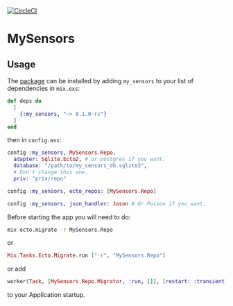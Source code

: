[![CircleCI](https://circleci.com/gh/ConnorRigby/my_sensors.svg?style=svg)](https://circleci.com/gh/ConnorRigby/my_sensors)

# MySensors

## Usage

The [package](https://hex.pm/packages/my_sensors) can be installed by adding `my_sensors` to your list of dependencies in `mix.exs`:


```elixir
def deps do
  [
    {:my_sensors, "~> 0.1.0-rc"}
  ]
end
```

then in `config.exs`:
```elixir
config :my_sensors, MySensors.Repo,
  adapter: Sqlite.Ecto2, # or postgres if you want.
  database: "/path/to/my_sensors_db.sqlite3",
  # Don't change this one.
  priv: "priv/repo"

config :my_sensors, ecto_repos: [MySensors.Repo]

config :my_sensors, json_handler: Jason # Or Poison if you want.
```

Before starting the app you will need to do:

```bash
mix ecto.migrate -r MySensors.Repo
```

or

```elixir
Mix.Tasks.Ecto.Migrate.run ["-r", "MySensors.Repo"]
```

or add
```elixir
worker(Task, [MySensors.Repo.Migrator, :run, []], [restart: :transient]),
```

to your Application startup.
